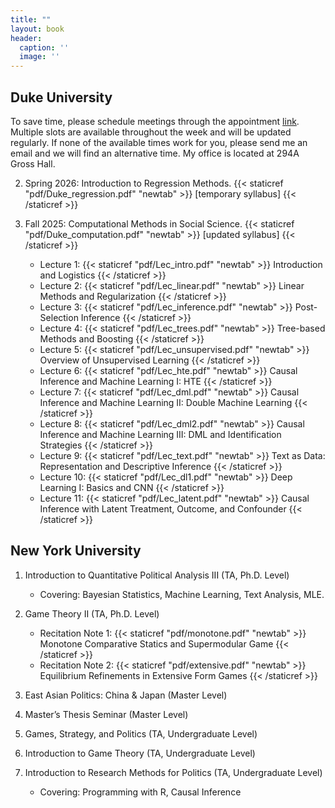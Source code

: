 ```yaml
---
title: ""
layout: book
header:
  caption: ''
  image: ''
---
```


## **Duke University**

To save time, please schedule meetings through the appointment [link](https://outlook.office.com/bookwithme/user/ea2f5f25634a4a5e87795b147d6d3513@duke.edu?anonymous&ismsaljsauthenabled&ep=plink). Multiple slots are available throughout the week and will be updated regularly. If none of the available times work for you, please send me an email and we will find an alternative time. My office is located at 294A Gross Hall.

2. Spring 2026: Introduction to Regression Methods. {{< staticref "pdf/Duke_regression.pdf" "newtab" >}} [temporary syllabus] {{< /staticref >}}

1. Fall 2025: Computational Methods in Social Science. {{< staticref "pdf/Duke_computation.pdf" "newtab" >}} [updated syllabus] {{< /staticref >}}
    + Lecture 1:  {{< staticref "pdf/Lec_intro.pdf" "newtab" >}} Introduction and Logistics {{< /staticref >}}
    + Lecture 2:  {{< staticref "pdf/Lec_linear.pdf" "newtab" >}} Linear Methods and Regularization {{< /staticref >}}
    + Lecture 3:  {{< staticref "pdf/Lec_inference.pdf" "newtab" >}} Post-Selection Inference {{< /staticref >}}
    + Lecture 4:  {{< staticref "pdf/Lec_trees.pdf" "newtab" >}} Tree-based Methods and Boosting {{< /staticref >}}
    + Lecture 5:  {{< staticref "pdf/Lec_unsupervised.pdf" "newtab" >}} Overview of Unsupervised Learning {{< /staticref >}}
    + Lecture 6:  {{< staticref "pdf/Lec_hte.pdf" "newtab" >}} Causal Inference and Machine Learning I: HTE {{< /staticref >}}
    + Lecture 7:  {{< staticref "pdf/Lec_dml.pdf" "newtab" >}} Causal Inference and Machine Learning II: Double Machine Learning {{< /staticref >}}
    + Lecture 8:  {{< staticref "pdf/Lec_dml2.pdf" "newtab" >}} Causal Inference and Machine Learning III: DML and Identification Strategies {{< /staticref >}}
    + Lecture 9:  {{< staticref "pdf/Lec_text.pdf" "newtab" >}} Text as Data: Representation and Descriptive Inference {{< /staticref >}}
    + Lecture 10:  {{< staticref "pdf/Lec_dl1.pdf" "newtab" >}} Deep Learning I: Basics and CNN {{< /staticref >}}
    + Lecture 11:  {{< staticref "pdf/Lec_latent.pdf" "newtab" >}} Causal Inference with Latent Treatment, Outcome, and Confounder {{< /staticref >}}

## **New York University**

1. Introduction to Quantitative Political Analysis III (TA, Ph.D. Level)
    + Covering: Bayesian Statistics,  Machine Learning, Text Analysis, MLE.

2. Game Theory II (TA, Ph.D. Level)
    + Recitation Note 1:  {{< staticref "pdf/monotone.pdf" "newtab" >}} Monotone Comparative Statics and Supermodular Game {{< /staticref >}}
    + Recitation Note 2: {{< staticref "pdf/extensive.pdf" "newtab" >}} Equilibrium Refinements in Extensive Form Games {{< /staticref >}}

3. East Asian Politics: China & Japan (Master Level)

4. Master’s Thesis Seminar (Master Level)

5. Games, Strategy, and Politics (TA, Undergraduate Level)

6. Introduction to Game Theory (TA, Undergraduate Level)

7. Introduction to Research Methods for Politics (TA, Undergraduate Level)
    + Covering: Programming with R, Causal Inference